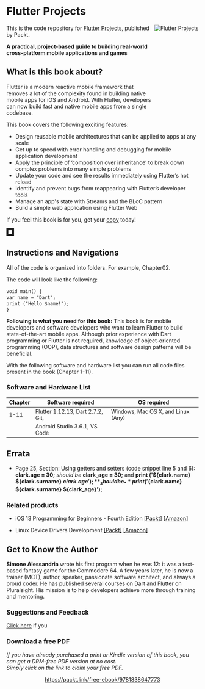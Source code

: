 


# Flutter Projects

<a href="https://www.packtpub.com/in/mobile/flutter-projects?utm_source=github&utm_medium=repository&utm_campaign=9781838647773"><img src="https://static.packt-cdn.com/products/9781838647773/cover/smaller" alt="Flutter Projects" height="256px" align="right"></a>

This is the code repository for [Flutter Projects](https://www.packtpub.com/in/mobile/flutter-projects?utm_source=github&utm_medium=repository&utm_campaign=9781838647773), published by Packt.

**A practical, project-based guide to building real-world cross-platform mobile applications and games**

## What is this book about?
Flutter is a modern reactive mobile framework that removes a lot of the complexity found in building native mobile apps for iOS and Android. With Flutter, developers can now build fast and native mobile apps from a single codebase.

This book covers the following exciting features: 
* Design reusable mobile architectures that can be applied to apps at any scale
* Get up to speed with error handling and debugging for mobile application development
* Apply the principle of ‘composition over inheritance’ to break down complex problems into many simple problems
* Update your code and see the results immediately using Flutter’s hot reload
* Identify and prevent bugs from reappearing with Flutter’s developer tools
* Manage an app's state with Streams and the BLoC pattern
* Build a simple web application using Flutter Web

If you feel this book is for you, get your [copy](https://www.amazon.com/dp/1838647775) today!

<a href="https://www.packtpub.com/?utm_source=github&utm_medium=banner&utm_campaign=GitHubBanner"><img src="https://raw.githubusercontent.com/PacktPublishing/GitHub/master/GitHub.png" 
alt="https://www.packtpub.com/" border="5" /></a>


## Instructions and Navigations
All of the code is organized into folders. For example, Chapter02.

The code will look like the following:
```
void main() {
var name = "Dart";
print ("Hello $name!");
}
```

**Following is what you need for this book:**
This book is for mobile developers and software developers who want to learn Flutter to build state-of-the-art mobile apps. Although prior experience with Dart programming or Flutter is not required, knowledge of object-oriented programming (OOP), data structures and software design patterns will be beneficial.

With the following software and hardware list you can run all code files present in the book (Chapter 1-11).

### Software and Hardware List

| Chapter  | Software required                   | OS required                        |
| -------- | ------------------------------------| -----------------------------------|
| 1-11     | Flutter 1.12.13, Dart 2.7.2, Git,   | Windows, Mac OS X, and Linux (Any) |
|          |  Android Studio 3.6.1, VS Code      |                                    |


## Errata
* Page 25, Section: Using getters and setters (code snippet line 5 and 6): **clark.age = 30;** _should be_ **clark_age = 30;** and **print ('${clark.name} ${clark.surname} ${clark.age}');** _should be_ **print ('${clark.name} ${clark.surname} ${clark_age}');**


### Related products <Other books you may enjoy>
* iOS 13 Programming for Beginners - Fourth Edition [[Packt]](https://www.packtpub.com/in/mobile/ios-13-programming-for-beginners-fourth-edition?utm_source=github&utm_medium=repository&utm_campaign=9781838821906) [[Amazon]](https://www.amazon.com/dp/1838821902)

* Linux Device Drivers Development [[Packt]](https://www.packtpub.com/in/mobile/mastering-xamarin-forms-third-edition?utm_source=github&utm_medium=repository&utm_campaign=9781839213380) [[Amazon]](https://www.amazon.com/dp/1839213388)

## Get to Know the Author
**Simone Alessandria**
wrote his first program when he was 12: it was a text-based fantasy game for the Commodore 64. A few years later, he is now a trainer (MCT), author, speaker, passionate software architect, and always a proud coder. He has published several courses on Dart and Flutter on Pluralsight. His mission is to help developers achieve more through training and mentoring.

### Suggestions and Feedback
[Click here](https://docs.google.com/forms/d/e/1FAIpQLSdy7dATC6QmEL81FIUuymZ0Wy9vH1jHkvpY57OiMeKGqib_Ow/viewform) if you 
### Download a free PDF

 <i>If you have already purchased a print or Kindle version of this book, you can get a DRM-free PDF version at no cost.<br>Simply click on the link to claim your free PDF.</i>
<p align="center"> <a href="https://packt.link/free-ebook/9781838647773">https://packt.link/free-ebook/9781838647773 </a> </p>